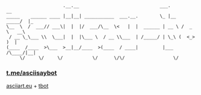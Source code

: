 ```
                     .__.__                              ___.           __    
_____    ______ ____ |__|__| ___________  ___.__.        \_ |__   _____/  |_  
\__  \  /  ___// ___\|  |  |/  ___/\__  \<   |  |  ______ | __ \ /  _ \   __\ 
 / __ \_\___ \\  \___|  |  |\___ \  / __ \\___  | /_____/ | \_\ (  <_> )  |   
(____  /____  >\___  >__|__/____  >(____  / ____|         |___  /\____/|__|   
     \/     \/     \/           \/      \/\/                  \/           
```
### [t.me/asciisaybot](https://t.me/asciisaybot) 
[asciiart.eu](https://www.asciiart.eu/animals/) + [tbot](https://github.com/yanzay/tbot) <br />
